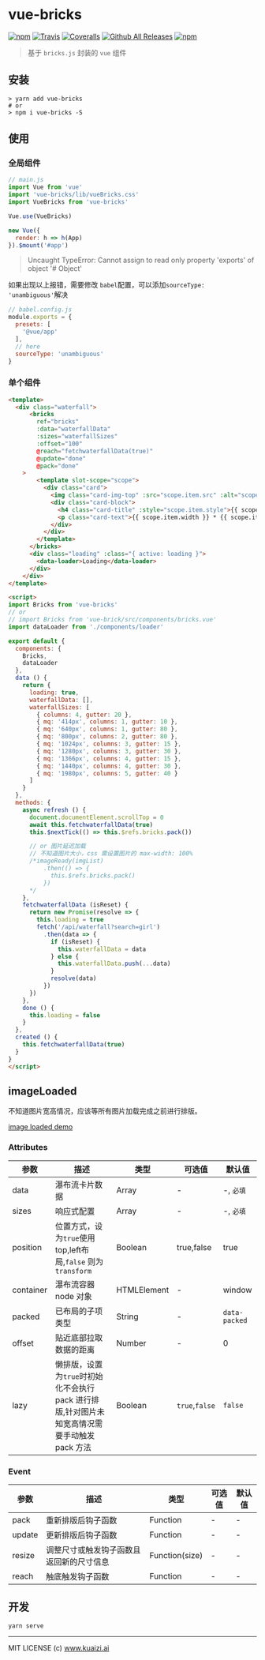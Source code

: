 # vue-bricks

[![npm](https://img.shields.io/npm/v/vue-bricks.svg)](https://www.npmjs.com/package/vue-bricks)
[![Travis](https://img.shields.io/travis/Kuaizi-co/vue-bricks.svg)](https://github.com/Kuaizi-co/vue-bricks)
[![Coveralls](https://img.shields.io/coveralls/Kuaizi-co/vue-bricks.svg)](https://github.com/Kuaizi-co/vue-bricks)
[![Github All Releases](https://img.shields.io/github/downloads/Kuaizi-co/vue-bricks/total.svg)](https://github.com/Kuaizi-co/vue-bricks)
[![npm](https://img.shields.io/npm/dw/vue-bricks.svg)](https://github.com/Kuaizi-co/vue-bricks)

> 基于 `bricks.js` 封装的 `vue` 组件

## 安装

```
> yarn add vue-bricks
# or
> npm i vue-bricks -S
```

## 使用

### 全局组件

```js
// main.js
import Vue from 'vue'
import 'vue-bricks/lib/vueBricks.css'
import VueBricks from 'vue-bricks'

Vue.use(VueBricks)

new Vue({
  render: h => h(App)
}).$mount('#app')
```

> Uncaught TypeError: Cannot assign to read only property 'exports' of object '# Object'


如果出现以上报错，需要修改 `babel`配置，可以添加`sourceType: 'unambiguous'`解决

```js
// babel.config.js
module.exports = {
  presets: [
    '@vue/app'
  ],
  // here
  sourceType: 'unambiguous'
}
```

### 单个组件

```html
<template>
  <div class="waterfall">
      <bricks
        ref="bricks"
        :data="waterfallData" 
        :sizes="waterfallSizes"
        :offset="100"
        @reach="fetchwaterfallData(true)"
        @update="done"
        @pack="done"
    >
        <template slot-scope="scope">
          <div class="card">
            <img class="card-img-top" :src="scope.item.src" :alt="scope.item.name" :style="{ width: `320px`, height: `${scope.item.height * 320 / scope.item.width}px` }">
            <div class="card-block">
              <h4 class="card-title" :style="scope.item.style">{{ scope.item.name }}</h4>
              <p class="card-text">{{ scope.item.width }} * {{ scope.item.height }}</p>
            </div>
          </div>
        </template>
      </bricks>
      <div class="loading" :class="{ active: loading }">
        <data-loader>Loading</data-loader>
      </div>
    </div>
</template>

<script>
import Bricks from 'vue-bricks'
// or
// import Bricks from 'vue-brick/src/components/bricks.vue'
import dataLoader from './components/loader'

export default {
  components: {
    Bricks,
    dataLoader
  },
  data () {
    return {
      loading: true,
      waterfallData: [],
      waterfallSizes: [
        { columns: 4, gutter: 20 },
        { mq: '414px', columns: 1, gutter: 10 },
        { mq: '640px', columns: 1, gutter: 80 },
        { mq: '800px', columns: 2, gutter: 80 },
        { mq: '1024px', columns: 3, gutter: 15 },
        { mq: '1280px', columns: 3, gutter: 30 },
        { mq: '1366px', columns: 4, gutter: 15 },
        { mq: '1440px', columns: 4, gutter: 30 },
        { mq: '1980px', columns: 5, gutter: 40 }
      ]
    }
  },
  methods: {
    async refresh () {
      document.documentElement.scrollTop = 0
      await this.fetchwaterfallData(true)
      this.$nextTick(() => this.$refs.bricks.pack())

      // or 图片延迟加载
      // 不知道图片大小，css 需设置图片的 max-width: 100%
      /*imageReady(imgList)
          .then(() => {
            this.$refs.bricks.pack()
          })
      */
    },
    fetchwaterfallData (isReset) {
      return new Promise(resolve => {
        this.loading = true
        fetch('/api/waterfall?search=girl')
          .then(data => {
            if (isReset) {
              this.waterfallData = data
            } else {
              this.waterfallData.push(...data)
            }
            resolve(data)
          })
      })
    },
    done () {
      this.loading = false
    }
  },
  created () {
    this.fetchwaterfallData(true)
  }
}
</script>
```

## imageLoaded

不知道图片宽高情况，应该等所有图片加载完成之前进行排版。

[image loaded demo](https://github.com/Kuaizi-co/vue-bricks/blob/dev/src/components/img-lazy-load.vue#L111)

### Attributes

| 参数 | 描述 | 类型 | 可选值 | 默认值 |
| --- | --- | --- | --- | --- |
| data | 瀑布流卡片数据 | Array | - | -, `必填` |
| sizes | 响应式配置 | Array | - | -, `必填` |
| position | 位置方式，设为`true`使用top,left布局,`false` 则为`transform`| Boolean | true,false | true |
| container | 瀑布流容器node 对象 | HTMLElement | - | window |
| packed | 已布局的子项类型 | String | - | `data-packed` |
| offset | 贴近底部拉取数据的距离 | Number | - | 0 |
| lazy | 懒排版，设置为`true`时初始化不会执行 pack 进行排版,针对图片未知宽高情况需要手动触发 pack 方法 | Boolean | `true`,`false` | `false` |

### Event

| 参数 | 描述 | 类型 | 可选值 | 默认值 |
| --- | --- | --- | --- | --- |
| pack | 重新排版后钩子函数 | Function | - | - |
| update | 更新排版后钩子函数 | Function | - | - |
| resize | 调整尺寸或触发钩子函数且返回新的尺寸信息 | Function(size) | - | - |
| reach | 触底触发钩子函数 | Function | - | - |


## 开发

```
yarn serve
```

---
MIT LICENSE (c) www.kuaizi.ai